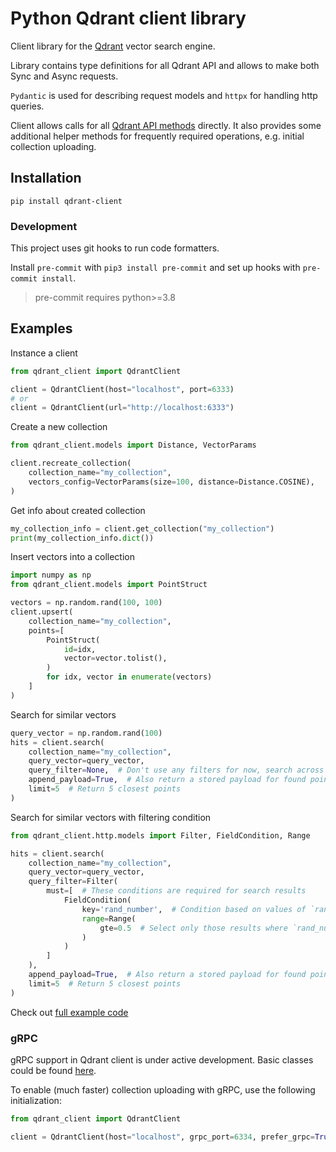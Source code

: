 # Python Qdrant client library

Client library for the [Qdrant](https://github.com/qdrant/qdrant) vector search engine.

Library contains type definitions for all Qdrant API and allows to make both Sync and Async requests.

`Pydantic` is used for describing request models and `httpx` for handling http queries.

Client allows calls for all [Qdrant API methods](https://qdrant.github.io/qdrant/redoc/index.html) directly.
It also provides some additional helper methods for frequently required operations, e.g. initial collection uploading.

## Installation

```
pip install qdrant-client
```


### Development

This project uses git hooks to run code formatters.

Install `pre-commit` with `pip3 install pre-commit` and set up hooks with `pre-commit install`.

> pre-commit requires python>=3.8

## Examples



Instance a client
```python
from qdrant_client import QdrantClient

client = QdrantClient(host="localhost", port=6333)
# or
client = QdrantClient(url="http://localhost:6333")
```

Create a new collection
```python
from qdrant_client.models import Distance, VectorParams

client.recreate_collection(
    collection_name="my_collection",
    vectors_config=VectorParams(size=100, distance=Distance.COSINE),
)
```

Get info about created collection
```python
my_collection_info = client.get_collection("my_collection")
print(my_collection_info.dict())
```

Insert vectors into a collection

```python
import numpy as np
from qdrant_client.models import PointStruct

vectors = np.random.rand(100, 100)
client.upsert(
    collection_name="my_collection",
    points=[
        PointStruct(
            id=idx,
            vector=vector.tolist(),
        )
        for idx, vector in enumerate(vectors)
    ]
)
```

Search for similar vectors

```python
query_vector = np.random.rand(100)
hits = client.search(
    collection_name="my_collection",
    query_vector=query_vector,
    query_filter=None,  # Don't use any filters for now, search across all indexed points
    append_payload=True,  # Also return a stored payload for found points
    limit=5  # Return 5 closest points
)
```

Search for similar vectors with filtering condition

```python
from qdrant_client.http.models import Filter, FieldCondition, Range

hits = client.search(
    collection_name="my_collection",
    query_vector=query_vector,
    query_filter=Filter(
        must=[  # These conditions are required for search results
            FieldCondition(
                key='rand_number',  # Condition based on values of `rand_number` field.
                range=Range(
                    gte=0.5  # Select only those results where `rand_number` >= 0.5
                )
            )
        ]
    ),
    append_payload=True,  # Also return a stored payload for found points
    limit=5  # Return 5 closest points
)
```

Check out [full example code](tests/test_qdrant_client.py)

### gRPC

gRPC support in Qdrant client is under active development.
Basic classes could be found [here](qdrant_client/grpc/__init__.py).

To enable (much faster) collection uploading with gRPC, use the following initialization:

```python
from qdrant_client import QdrantClient

client = QdrantClient(host="localhost", grpc_port=6334, prefer_grpc=True)
```
